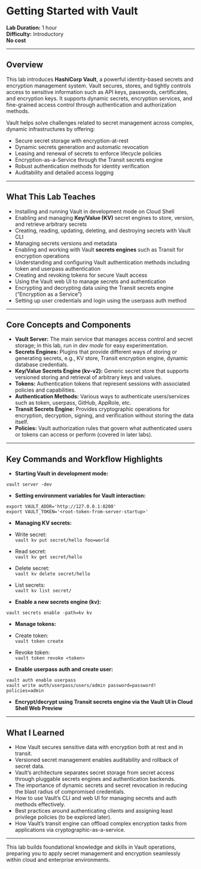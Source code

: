 # Getting Started with Vault

**Lab Duration:** 1 hour  
**Difficulty:** Introductory  
**No cost**

---

## Overview

This lab introduces **HashiCorp Vault**, a powerful identity-based secrets and encryption management system. Vault secures, stores, and tightly controls access to sensitive information such as API keys, passwords, certificates, and encryption keys. It supports dynamic secrets, encryption services, and fine-grained access control through authentication and authorization methods.

Vault helps solve challenges related to secret management across complex, dynamic infrastructures by offering:

- Secure secret storage with encryption-at-rest  
- Dynamic secrets generation and automatic revocation  
- Leasing and renewal of secrets to enforce lifecycle policies  
- Encryption-as-a-Service through the Transit secrets engine  
- Robust authentication methods for identity verification  
- Auditability and detailed access logging  

---

## What This Lab Teaches

- Installing and running Vault in development mode on Cloud Shell  
- Enabling and managing **Key/Value (KV)** secret engines to store, version, and retrieve arbitrary secrets  
- Creating, reading, updating, deleting, and destroying secrets with Vault CLI  
- Managing secrets versions and metadata  
- Enabling and working with Vault **secrets engines** such as Transit for encryption operations  
- Understanding and configuring Vault authentication methods including token and userpass authentication  
- Creating and revoking tokens for secure Vault access  
- Using the Vault web UI to manage secrets and authentication  
- Encrypting and decrypting data using the Transit secrets engine (“Encryption as a Service”)  
- Setting up user credentials and login using the userpass auth method  

---

## Core Concepts and Components

- **Vault Server:** The main service that manages access control and secret storage; in this lab, run in *dev mode* for easy experimentation.  
- **Secrets Engines:** Plugins that provide different ways of storing or generating secrets, e.g., KV store, Transit encryption engine, dynamic database credentials.  
- **Key/Value Secrets Engine (kv-v2):** Generic secret store that supports versioned storing and retrieval of arbitrary keys and values.  
- **Tokens:** Authentication tokens that represent sessions with associated policies and capabilities.  
- **Authentication Methods:** Various ways to authenticate users/services such as token, userpass, GitHub, AppRole, etc.  
- **Transit Secrets Engine:** Provides cryptographic operations for encryption, decryption, signing, and verification without storing the data itself.  
- **Policies:** Vault authorization rules that govern what authenticated users or tokens can access or perform (covered in later labs).  

---

## Key Commands and Workflow Highlights

- **Starting Vault in development mode:**
```
vault server -dev
```

- **Setting environment variables for Vault interaction:**
```
export VAULT_ADDR='http://127.0.0.1:8200'
export VAULT_TOKEN='<root-token-from-server-startup>'
```

- **Managing KV secrets:**

- Write secret:  
  `vault kv put secret/hello foo=world`

- Read secret:  
  `vault kv get secret/hello`

- Delete secret:  
  `vault kv delete secret/hello`

- List secrets:  
  `vault kv list secret/`

- **Enable a new secrets engine (kv):**
```
vault secrets enable -path=kv kv
```

- **Manage tokens:**

- Create token:  
  `vault token create`

- Revoke token:  
  `vault token revoke <token>`

- **Enable userpass auth and create user:**
```
vault auth enable userpass
vault write auth/userpass/users/admin password=password! policies=admin
```

- **Encrypt/decrypt using Transit secrets engine via the Vault UI in Cloud Shell Web Preview**

---

## What I Learned

- How Vault secures sensitive data with encryption both at rest and in transit.  
- Versioned secret management enables auditability and rollback of secret data.  
- Vault’s architecture separates secret storage from secret access through pluggable secrets engines and authentication backends.  
- The importance of dynamic secrets and secret revocation in reducing the blast radius of compromised credentials.  
- How to use Vault’s CLI and web UI for managing secrets and auth methods effectively.  
- Best practices around authenticating clients and assigning least privilege policies (to be explored later).  
- How Vault’s transit engine can offload complex encryption tasks from applications via cryptographic-as-a-service.  

---

This lab builds foundational knowledge and skills in Vault operations, preparing you to apply secret management and encryption seamlessly within cloud and enterprise environments.
